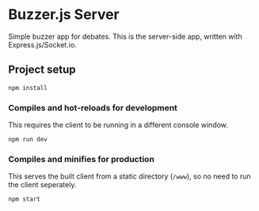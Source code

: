 # Buzzer.js Server

Simple buzzer app for debates.  This is the server-side app, written with Express.js/Socket.io.

## Project setup
```
npm install
```

### Compiles and hot-reloads for development
This requires the client to be running in a different console window.
```
npm run dev
```

### Compiles and minifies for production
This serves the built client from a static directory (`/www`), so no need to run the client seperately.
```
npm start
```